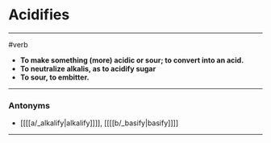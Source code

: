# Acidifies
---
#verb
- **To make something (more) acidic or sour; to convert into an acid.**
- **To neutralize alkalis, as to acidify sugar**
- **To sour, to embitter.**
---
### Antonyms
- [[[[a/_alkalify|alkalify]]]], [[[[b/_basify|basify]]]]
---
